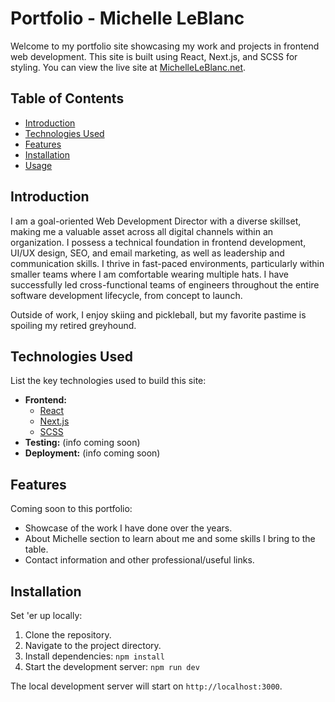 # Portfolio - Michelle LeBlanc

Welcome to my portfolio site showcasing my work and projects in frontend web development. This site is built using React, Next.js, and SCSS for styling. You can view the live site at [MichelleLeBlanc.net](https://michelleleblanc.net/).

## Table of Contents

- [Introduction](#introduction)
- [Technologies Used](#technologies-used)
- [Features](#features)
- [Installation](#installation)
- [Usage](#usage)


## Introduction

I am a goal-oriented Web Development Director with a diverse skillset, making me a valuable asset across all digital channels within an organization. I possess a technical foundation in frontend development, UI/UX design, SEO, and email marketing, as well as leadership and communication skills. I thrive in fast-paced environments, particularly within smaller teams where I am comfortable wearing multiple hats. I have successfully led cross-functional teams of engineers throughout the entire software development lifecycle, from concept to launch.

Outside of work, I enjoy skiing and pickleball, but my favorite pastime is spoiling my retired greyhound.

## Technologies Used

List the key technologies used to build this site:

*   **Frontend:**
    *   [React](https://reactjs.org/)
    *   [Next.js](https://nextjs.org/)
    *   [SCSS](https://sass-lang.com/)
*   **Testing:** (info coming soon)
*   **Deployment:** (info coming soon)

## Features

Coming soon to this portfolio:

*   Showcase of the work I have done over the years.
*   About Michelle section to learn about me and some skills I bring to the table.
*   Contact information and other professional/useful links.


## Installation

Set 'er up locally:

1.  Clone the repository.
2.  Navigate to the project directory.
3.  Install dependencies: `npm install`
4.  Start the development server: `npm run dev`

The local development server will start on `http://localhost:3000`.

